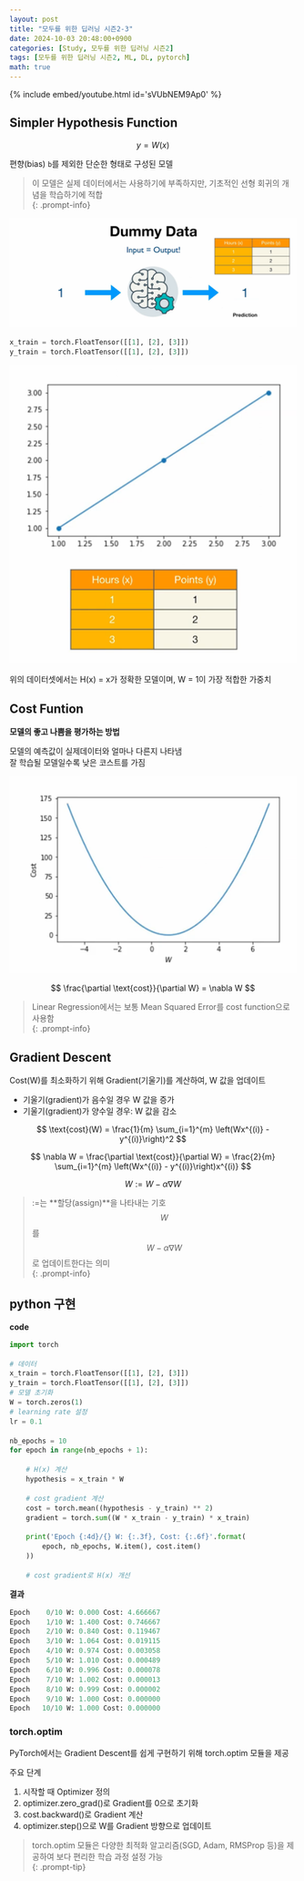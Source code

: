 ```yaml
---
layout: post
title: "모두를 위한 딥러닝 시즌2-3"
date: 2024-10-03 20:48:00+0900
categories: [Study, 모두를 위한 딥러닝 시즌2]
tags: [모두를 위한 딥러닝 시즌2, ML, DL, pytorch]
math: true
---
```

{% include embed/youtube.html id='sVUbNEM9Ap0' %}  

## Simpler Hypothesis Function

$$ y = W(x)  $$  

편향(bias) `b`를 제외한 단순한 형태로 구성된 모델  



> 이 모델은 실제 데이터에서는 사용하기에 부족하지만, 기초적인 선형 회귀의 개념을 학습하기에 적합  
{: .prompt-info}


![alt text](assets/img/posts/deeplearningzerotoall/3/image.png)

```python
x_train = torch.FloatTensor([[1], [2], [3]])
y_train = torch.FloatTensor([[1], [2], [3]])
```
![alt text](assets/img/posts/deeplearningzerotoall/3/image-1.png)


위의 데이터셋에서는 H(x) = x가 정확한 모델이며, W = 1이 가장 적합한 가중치  

## Cost Funtion

**모델의 좋고 나쁨을 평가하는 방법**  

모델의 예측값이 실제데이터와 얼마나 다른지 나타냄  
잘 학습될 모델일수록 낮은 코스트를 가짐  

![alt text](assets/img/posts/deeplearningzerotoall/3/image-2.png)  

$$  
\frac{\partial \text{cost}}{\partial W} = \nabla W
$$  

> Linear Regression에서는 보통 Mean Squared Error를 cost function으로 사용함  
{: .prompt-info}

## Gradient Descent  

Cost(W)를 최소화하기 위해 Gradient(기울기)를 계산하여, W 값을 업데이트  

* 기울기(gradient)가 음수일 경우 W 값을 증가
* 기울기(gradient)가 양수일 경우: W 값을 감소  


$$
\text{cost}(W) = \frac{1}{m} \sum_{i=1}^{m} \left(Wx^{(i)} - y^{(i)}\right)^2
$$

$$
\nabla W = \frac{\partial \text{cost}}{\partial W} = \frac{2}{m} \sum_{i=1}^{m} \left(Wx^{(i)} - y^{(i)}\right)x^{(i)}
$$

$$
W := W - \alpha \nabla W
$$

> :=는 **할당(assign)**을 나타내는 기호  
> $$ W $$ 를 $$ W - \alpha \nabla W $$ 로 업데이트한다는 의미  
{: .prompt-info}

## python 구현

**code**  
```python
import torch

# 데이터
x_train = torch.FloatTensor([[1], [2], [3]])
y_train = torch.FloatTensor([[1], [2], [3]])
# 모델 초기화
W = torch.zeros(1)
# learning rate 설정
lr = 0.1

nb_epochs = 10
for epoch in range(nb_epochs + 1):
    
    # H(x) 계산
    hypothesis = x_train * W
    
    # cost gradient 계산
    cost = torch.mean((hypothesis - y_train) ** 2)
    gradient = torch.sum((W * x_train - y_train) * x_train)

    print('Epoch {:4d}/{} W: {:.3f}, Cost: {:.6f}'.format(
        epoch, nb_epochs, W.item(), cost.item()
    ))

    # cost gradient로 H(x) 개선
```  

**결과** 
```python
Epoch    0/10 W: 0.000 Cost: 4.666667
Epoch    1/10 W: 1.400 Cost: 0.746667
Epoch    2/10 W: 0.840 Cost: 0.119467
Epoch    3/10 W: 1.064 Cost: 0.019115
Epoch    4/10 W: 0.974 Cost: 0.003058
Epoch    5/10 W: 1.010 Cost: 0.000489
Epoch    6/10 W: 0.996 Cost: 0.000078
Epoch    7/10 W: 1.002 Cost: 0.000013
Epoch    8/10 W: 0.999 Cost: 0.000002
Epoch    9/10 W: 1.000 Cost: 0.000000
Epoch   10/10 W: 1.000 Cost: 0.000000
```  

### torch.optim  
PyTorch에서는 Gradient Descent를 쉽게 구현하기 위해 torch.optim 모듈을 제공  


주요 단계
1. 시작할 때 Optimizer 정의
2. optimizer.zero_grad()로 Gradient를 0으로 초기화
3. cost.backward()로 Gradient 계산
4. optimizer.step()으로 W를 Gradient 방향으로 업데이트

> torch.optim 모듈은 다양한 최적화 알고리즘(SGD, Adam, RMSProp 등)을 제공하여 보다 편리한 학습 과정 설정 가능  
{: .prompt-tip}
